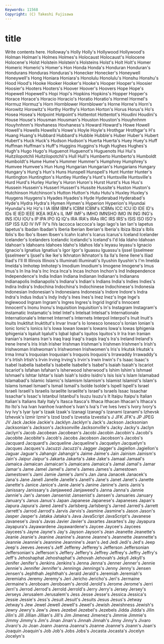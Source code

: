 ```yaml
---
Keywords: 11568 
Copyright: (C) Takeshi Fujisawa
---
```


# title

Write contents here.
Holloway's Holly Holly's Hollywood Hollywood's Holman Holman's
Holmes Holmes's Holocaust Holocaust's Holocene Holocene's Holst Holstein Holstein's Holsteins
Holst's Holt Holt's Homer Homeric Homeric's Homer's Hon Honda Honda's
Honduran Honduran's Hondurans Honduras Honduras's Honecker Honecker's Honeywell Honeywell's Hong
Honiara Honiara's Honolulu Honolulu's Honshu Honshu's Hood Hood's Hooke Hooker
Hooker's Hooke's Hooper Hooper's Hoosier Hoosier's Hooters Hooters's Hoover Hoover's
Hoovers Hope Hope's Hopewell Hopewell's Hopi Hopi's Hopkins Hopkins's Hopper
Hopper's Horace Horace's Horacio Horacio's Horatio Horatio's Hormel Hormel's Hormuz
Hormuz's Horn Hornblower Hornblower's Horne Horne's Horn's Horowitz Horowitz's Horthy
Horthy's Horton Horton's Horus Horus's Ho's Hosea Hosea's Hotpoint Hotpoint's
Hottentot Hottentot's Houdini Houdini's House House's Housman Housman's Houston Houston's
Houyhnhnm Houyhnhnm's Hovhaness Hovhaness's Howard Howard's Howe Howell Howell's Howells
Howells's Howe's Hoyle Hoyle's Hrothgar Hrothgar's H's Huang Huang's Hubbard
Hubbard's Hubble Hubble's Huber Huber's Hubert Hubert's Huck Huck's Hudson
Hudson's Huerta Huerta's Huey Huey's Huff Huffman Huffman's Huff's Huggins
Huggins's Hugh Hughes Hughes's Hugh's Hugo Hugo's Huguenot Huguenot's Huguenots
Hui Hui's Huitzilopotchli Huitzilopotchli's Hull Hull's Humberto Humberto's Humboldt Humboldt's
Hume Hume's Hummer Hummer's Humphrey Humphrey's Humvee Humvee's Hun Hung
Hungarian Hungarian's Hungarians Hungary Hungary's Hung's Hun's Huns Hunspell Hunspell's
Hunt Hunter Hunter's Huntington Huntington's Huntley Huntley's Hunt's Huntsville Huntsville's
Hurd Hurd's Hurley Hurley's Huron Huron's Hurst Hurst's Hus Hus's
Hussein Hussein's Husserl Husserl's Hussite Hussite's Huston Huston's Hutchinson Hutchinson's
Hutton Hutton's Hutu Hutu's Huxley Huxley's Huygens Huygens's Hyades Hyades's
Hyde Hyderabad Hyderabad's Hyde's Hydra Hydra's Hymen Hymen's Hyperion Hyperion's
Hyundai Hyundai's Hz Hz's I IA IBM IBM's ICBM ICBM's
ICBMs ICC ICU ID IDE ID's IDs IE IED IEEE
IKEA IKEA's IL IMF IMF's IMHO IMNSHO IMO IN ING
ING's INS IOU IOU's IP IPA IPO IQ IQ's IRA
IRA's IRAs IRC IRS IRS's ISIS ISO ISO's ISP ISS
IUD IV IVF IV's IVs Iaccoca Iaccoca's Iago Iago's Ian
Ian's Iapetus Iapetus's Ibadan Ibadan's Iberia Iberian Iberian's Iberia's Ibiza
Ibiza's Iblis Iblis's Ibo Ibo's Ibsen Ibsen's Icahn Icahn's Icarus
Icarus's Iceland Icelander Icelander's Icelanders Icelandic Icelandic's Iceland's I'd Ida
Idaho Idahoan Idahoan's Idahoans Idahoes Idaho's Idahos Ida's Ieyasu Ieyasu's
Ignacio Ignacio's Ignatius Ignatius's Igor Igor's Iguassu Iguassu's Ijssel Ijsselmeer
Ijsselmeer's Ijssel's Ike Ike's Ikhnaton Ikhnaton's Ila Ila's Ilene Ilene's
Iliad Iliad's I'll Ill Illinois Illinois's Illuminati Illuminati's Ilyushin Ilyushin's
I'm Imelda Imelda's Imhotep Imhotep's Imodium Imodium's Imogene Imogene's Imus
Imus's In Ina Ina's Inc Inca Inca's Incas Inchon Inchon's
Ind Independence Independence's India Indian Indiana Indianan Indianan's Indianans Indianapolis
Indianapolis's Indiana's Indian's Indians India's Indies Indies's Indira Indira's Indochina
Indochina's Indochinese Indochinese's Indonesia Indonesian Indonesian's Indonesians Indonesia's Indore Indore's
Indra Indra's Indus Indus's Indy Indy's Ines Ines's Inez Inez's
Inge Inge's Inglewood Ingram Ingram's Ingres Ingres's Ingrid Ingrid's Innocent
Innocent's Inonu Inonu's Inquisition Inquisition's In's Instagram Instagram's Instamatic Instamatic's
Intel Intel's Intelsat Intelsat's Internationale Internationale's Internet Internet's Internets Interpol
Interpol's Inuit Inuit's Inuits Inuktitut Inuktitut's Invar Invar's Io Ionesco
Ionesco's Ionian Ionian's Ionic Ionic's Ionics Io's Iowa Iowan Iowan's
Iowans Iowa's Iowas Iphigenia Iphigenia's Iqaluit Iqaluit's Iqbal Iqbal's Iquitos
Iquitos's Ir Ira Iran Iranian Iranian's Iranians Iran's Iraq Iraqi
Iraqi's Iraqis Iraq's Ira's Ireland Ireland's Irene Irene's Iris Irish
Irisher Irishman Irishman's Irishmen Irishmen's Irish's Irishwoman Irishwoman's Irishwomen Irishwomen's
Iris's Irkutsk Irkutsk's Irma Irma's Iroquoian Iroquoian's Iroquois Iroquois's Irrawaddy
Irrawaddy's Ir's Irtish Irtish's Irvin Irving Irving's Irvin's Irwin Irwin's
I's Isaac Isaac's Isabel Isabella Isabella's Isabelle Isabelle's Isabel's Isaiah
Isaiah's Iscariot Iscariot's Isfahan Isfahan's Isherwood Isherwood's Ishim Ishim's Ishmael
Ishmael's Ishtar Ishtar's Isiah Isiah's Isidro Isidro's Isis Isis's Islam
Islamabad Islamabad's Islamic Islamic's Islamism Islamism's Islamist Islamist's Islam's Islams
Ismael Ismael's Ismail Ismail's Isolde Isolde's Ispell Ispell's Israel Israeli
Israeli's Israelis Israelite Israelite's Israel's Israels Issac Issachar Issachar's Issac's
Istanbul Istanbul's Isuzu Isuzu's It Itaipu Itaipu's Italian Italian's Italians
Italy Italy's Itasca Itasca's Ithaca Ithacan Ithacan's Ithaca's Ito Ito's
Iva Ivan Ivanhoe Ivanhoe's Ivan's Iva's I've Ives Ives's Ivory
Ivory's Ivy Ivy's Iyar Iyar's Izaak Izaak's Izanagi Izanagi's Izanami
Izanami's Izhevsk Izhevsk's Izmir Izmir's Izod Izod's Izvestia Izvestia's J
JFK JFK's JP JPEG JV Jack Jackie Jackie's Jacklyn Jacklyn's
Jack's Jackson Jacksonian Jacksonian's Jackson's Jacksonville Jacksonville's Jacky Jacky's Jaclyn
Jaclyn's Jacob Jacobean Jacobean's Jacobi Jacobin Jacobin's Jacobi's Jacobite Jacobite's
Jacob's Jacobs Jacobson Jacobson's Jacobs's Jacquard Jacquard's Jacqueline Jacqueline's Jacquelyn
Jacquelyn's Jacques Jacques's Jacuzzi Jacuzzi's Jagger Jagger's Jagiellon Jagiellon's Jaguar
Jaguar's Jahangir Jahangir's Jaime Jaime's Jain Jainism Jainism's Jain's Jaipur
Jaipur's Jakarta Jakarta's Jake Jake's Jamaal Jamaal's Jamaica Jamaican Jamaican's
Jamaicans Jamaica's Jamal Jamal's Jamar Jamar's Jame Jamel Jamel's Jame's
James James's Jamestown Jamestown's Jami Jamie Jamie's Jami's Jan Jana
Janacek Janacek's Jana's Jane Janell Janelle Janelle's Janell's Jane's Janet
Janet's Janette Janette's Janice Janice's Janie Janie's Janine Janine's Janis
Janis's Janissary Janissary's Janjaweed Janjaweed's Janna Janna's Jannie Jannie's Jan's
Jansen Jansenist Jansenist's Jansen's Januaries January January's Janus Janus's Japan
Japanese Japanese's Japaneses Japan's Japura Japura's Jared Jared's Jarlsberg Jarlsberg's
Jarred Jarred's Jarrett Jarrett's Jarrod Jarrod's Jarvis Jarvis's Jasmine Jasmine's
Jason Jason's Jasper Jasper's Jataka Jataka's Java JavaScript JavaScript's Javanese
Javanese's Java's Javas Javier Javier's Jaxartes Jaxartes's Jay Jayapura Jayapura's
Jayawardene Jayawardene's Jaycee Jaycee's Jaycees Jaycees's Jayne Jayne's Jay's Jayson
Jayson's Jean Jeanette Jeanette's Jeanie Jeanie's Jeanine Jeanine's Jeanne Jeanne's
Jeannette Jeannette's Jeannie Jeannie's Jeannine Jeannine's Jean's Jed Jedi Jedi's
Jed's Jeep Jeep's Jeeves Jeeves's Jeff Jefferey Jefferey's Jefferson Jeffersonian
Jeffersonian's Jefferson's Jeffery Jeffery's Jeffrey Jeffrey's Jeffry Jeffry's Jeff's Jehoshaphat
Jehoshaphat's Jehovah Jehovah's Jekyll Jekyll's Jenifer Jenifer's Jenkins Jenkins's Jenna
Jenna's Jenner Jenner's Jennie Jennie's Jennifer Jennifer's Jennings Jennings's Jenny
Jenny's Jensen Jensen's Jephthah Jephthah's Jerald Jerald's Jeremiah Jeremiah's Jeremiahs
Jeremy Jeremy's Jeri Jericho Jericho's Jeri's Jermaine Jermaine's Jeroboam Jeroboam's
Jerold Jerold's Jerome Jerome's Jerri Jerri's Jerrod Jerrod's Jerrold Jerrold's
Jerry Jerry's Jersey Jersey's Jerseys Jerusalem Jerusalem's Jess Jesse Jesse's
Jessica Jessica's Jessie Jessie's Jess's Jesuit Jesuit's Jesuits Jesus Jesus's
Jetway Jetway's Jew Jewel Jewell Jewell's Jewel's Jewish Jewishness Jewish's
Jewry Jewry's Jew's Jews Jezebel Jezebel's Jezebels Jidda Jidda's Jilin
Jilin's Jill Jillian Jillian's Jill's Jim Jimenez Jimenez's Jimmie Jimmie's
Jimmy Jimmy's Jim's Jinan Jinan's Jinnah Jinnah's Jinny Jinny's Jivaro
Jivaro's Jo Joan Joann Joanna Joanna's Joanne Joanne's Joann's Joan's
Joaquin Joaquin's Job Job's Jobs Jobs's Jocasta Jocasta's Jocelyn Jocelyn's
